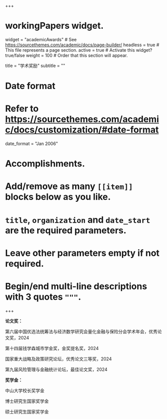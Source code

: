 +++
# workingPapers widget.
widget = "academicAwards"  # See https://sourcethemes.com/academic/docs/page-builder/
headless = true  # This file represents a page section.
active = true  # Activate this widget? true/false
weight = 100  # Order that this section will appear.

title = "学术奖励"
subtitle = ""

# Date format
#   Refer to https://sourcethemes.com/academic/docs/customization/#date-format
date_format = "Jan 2006"

# Accomplishments.
#   Add/remove as many `[[item]]` blocks below as you like.
#   `title`, `organization` and `date_start` are the required parameters.
#   Leave other parameters empty if not required.
#   Begin/end multi-line descriptions with 3 quotes `"""`.

+++

**论文奖：**

第六届中国优选法统筹法与经济数学研究会量化金融与保险分会学术年会，优秀论文奖，2024

第十四届钱学森城市学金奖，金奖提名奖，2024

国家重大战略及政策研究论坛，优秀论文三等奖，2024

第九届风险管理与金融统计论坛，最佳论文奖，2024

**奖学金：**

中山大学校长奖学金

博士研究生国家奖学金

硕士研究生国家奖学金
